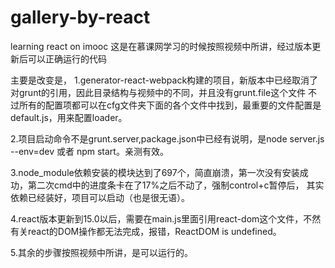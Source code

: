 # gallery-by-react
learning react on imooc
这是在慕课网学习的时候按照视频中所讲，经过版本更新后可以正确运行的代码

主要是改变是，
1.generator-react-webpack构建的项目，新版本中已经取消了对grunt的引用，因此目录结构与视频中的不同，并且没有grunt.file这个文件
不过所有的配置项都可以在cfg文件夹下面的各个文件中找到，最重要的文件配置是default.js，用来配置loader。

2.项目启动命令不是grunt.server,package.json中已经有说明，是node server.js --env=dev  或者  npm start。亲测有效。

3.node_module依赖安装的模块达到了697个，简直崩溃，第一次没有安装成功，第二次cmd中的进度条卡在了17%之后不动了，强制control+c暂停后，
其实依赖已经装好，项目可以启动（也是很无语）。

4.react版本更新到15.0以后，需要在main.js里面引用react-dom这个文件，不然有关react的DOM操作都无法完成，报错，ReactDOM is undefined。

5.其余的步骤按照视频中所讲，是可以运行的。
